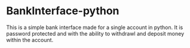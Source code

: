 # BankInterface-python
This is a simple bank interface made for a single account in python. It is password protected and with the ability to withdrawl and deposit money within the account.
